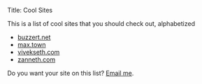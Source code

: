 Title: Cool Sites

This is a list of cool sites that you should check out, alphabetized

- [buzzert.net](https://buzzert.net)
- [max.town](https://max.town)
- [vivekseth.com](https://vivekseth.com)
- [zanneth.com](http://zanneth.com)

Do you want your site on this list? [Email me](/about.html).
